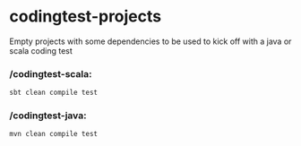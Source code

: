 # codingtest-projects

Empty projects with some dependencies to be used to kick off with a java or scala coding test

### /codingtest-scala:
```scala
sbt clean compile test
```

### /codingtest-java:
```scala
mvn clean compile test
```
